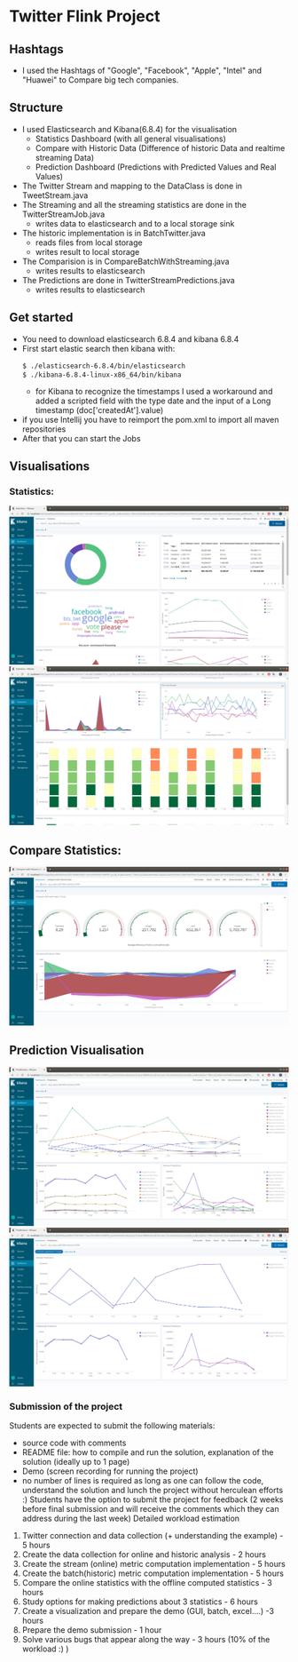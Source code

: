 # Twitter Flink Project 
## Hashtags 
- I used the Hashtags of "Google", "Facebook", "Apple", "Intel" and "Huawei" to Compare big tech companies.

## Structure
- I used Elasticsearch and Kibana(6.8.4) for the visualisation
    - Statistics Dashboard (with all general visualisations)
    - Compare with Historic Data (Difference of historic Data and realtime streaming Data)
    - Prediction Dashboard (Predictions with Predicted Values and Real Values)
- The Twitter Stream and mapping to the DataClass is done in TweetStream.java
- The Streaming and all the streaming statistics are done in the TwitterStreamJob.java
    - writes data to elasticsearch and to a local storage sink
- The historic implementation is in BatchTwitter.java
    - reads files from local storage
    - writes result to local storage
- The Comparision is in CompareBatchWithStreaming.java
    - writes results to elasticsearch
- The Predictions are done in TwitterStreamPredictions.java
    - writes results to elasticsearch


## Get started
- You need to download elasticsearch 6.8.4 and kibana 6.8.4 
- First start elastic search then kibana with: 
    ```
  $ ./elasticsearch-6.8.4/bin/elasticsearch
  $ ./kibana-6.8.4-linux-x86_64/bin/kibana
    ```
    - for Kibana to recognize the timestamps I used a workaround and added a scripted field with the type date and the input of a Long timestamp (doc['createdAt'].value)
- if you use Intellij you have to reimport the pom.xml to import all maven repositories
- After that you can start the Jobs

## Visualisations
### Statistics:
![basic statistics](doc_res/kibana_stats.png)
![more basic statistics](doc_res/kibana_more_stats.png)
## Compare Statistics:
![compare statistics](doc_res/kibana_compare.png)
## Prediction Visualisation
![prediction statistics](doc_res/kibana_predictions.png)
![prediction with tag statistics](doc_res/kibana_predictions_tag.png)



### Submission of the project
Students are expected to submit the following materials:
- source code with comments
- README file: how to compile and run the solution, explanation of the solution (ideally up
to 1 page)
- Demo (screen recording for running the project)
- no number of lines is required as long as one can follow the code, understand the solution
and lunch the project without herculean efforts :)
Students have the option to submit the project for feedback (2 weeks before final submission
and will receive the comments which they can address during the last week)
Detailed workload estimation


1) Twitter connection and data collection (+ understanding the example) - 5 hours
2) Create the data collection for online and historic analysis - 2 hours
3) Create the stream (online) metric computation implementation - 5 hours
4) Create the batch(historic) metric computation implementation - 5 hours
5) Compare the online statistics with the offline computed statistics - 3 hours
6) Study options for making predictions about 3 statistics - 6 hours
7) Create a visualization and prepare the demo (GUI, batch, excel....) -3 hours
8) Prepare the demo submission - 1 hour
9) Solve various bugs that appear along the way - 3 hours (10% of the workload :) )
